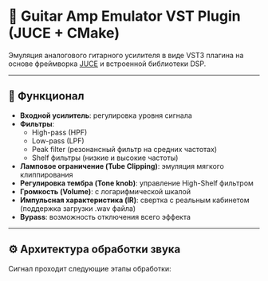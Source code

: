 # 🎸 Guitar Amp Emulator VST Plugin (JUCE + CMake)

Эмуляция аналогового гитарного усилителя в виде VST3 плагина на основе фреймворка [JUCE](https://juce.com)  и встроенной библиотеки DSP.

---

## 🧩 Функционал

- **Входной усилитель**: регулировка уровня сигнала
- **Фильтры**:
  - High-pass (HPF)
  - Low-pass (LPF)
  - Peak filter (резонансный фильтр на средних частотах)
  - Shelf фильтры (низкие и высокие частоты)
- **Ламповое ограничение (Tube Clipping)**: эмуляция мягкого клиппирования
- **Регулировка тембра (Tone knob)**: управление High-Shelf фильтром
- **Громкость (Volume)**: с логарифмической шкалой
- **Импульсная характеристика (IR)**: свертка с реальным кабинетом (поддержка загрузки .wav файла)
- **Bypass**: возможность отключения всего эффекта

---

## ⚙️ Архитектура обработки звука

Сигнал проходит следующие этапы обработки:
